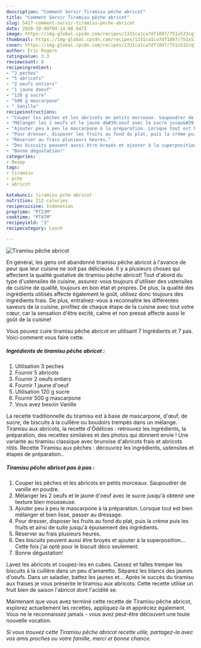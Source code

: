 ```yaml
---
description: "Comment Servir Tiramisu pêche abricot"
title: "Comment Servir Tiramisu pêche abricot"
slug: 5417-comment-servir-tiramisu-peche-abricot
date: 2020-10-09T04:14:08.647Z
image: https://img-global.cpcdn.com/recipes/1331ca1ca7df1897/751x532cq70/tiramisu-peche-abricot-photo-principale-de-la-recette.jpg
thumbnail: https://img-global.cpcdn.com/recipes/1331ca1ca7df1897/751x532cq70/tiramisu-peche-abricot-photo-principale-de-la-recette.jpg
cover: https://img-global.cpcdn.com/recipes/1331ca1ca7df1897/751x532cq70/tiramisu-peche-abricot-photo-principale-de-la-recette.jpg
author: Eric Rogers
ratingvalue: 3.3
reviewcount: 8
recipeingredient:
- "3 peches"
- "5 abricots"
- "2 oeufs entiers"
- "1 jaune doeuf"
- "120 g sucre"
- "500 g mascarpone"
- " Vanille"
recipeinstructions:
- "Couper les pêches et les abricots en petits morceaux. Saupoudrer de vanille en poudre."
- "Mélanger les 2 oeufs et le jaune d&#39;oeuf avec le sucre jusqu&#39;à obtenir une texture bien mousseuse."
- "Ajouter peu à peu le mascarpone à la préparation. Lorsque tout est bien mélanger et bien lisse, passer au dressage."
- "Pour dresser, disposer les fruits au fond du plat, puis la crème puis les fruits et ainsi de suite jusqu&#39;à épuisement des ingrédients."
- "Réserver au frais plusieurs heures."
- "Des biscuits peuvent aussi être broyés et ajouter à la superposition... Cette fois j&#39;ai opté pour le biscuit déco seulement."
- "Bonne dégustation!"
categories:
- Resep
tags:
- tiramisu
- pche
- abricot

katakunci: tiramisu pche abricot 
nutrition: 212 calories
recipecuisine: Indonesian
preptime: "PT23M"
cooktime: "PT47M"
recipeyield: "3"
recipecategory: Lunch

---
```



![Tiramisu pêche abricot](https://img-global.cpcdn.com/recipes/1331ca1ca7df1897/751x532cq70/tiramisu-peche-abricot-photo-principale-de-la-recette.jpg)

En général, les gens ont abandonné tiramisu pêche abricot à l'avance de peur que leur cuisine ne soit pas délicieuse. Il y a plusieurs choses qui affectent la qualité gustative de tiramisu pêche abricot! Tout d'abord du type d'ustensiles de cuisine, assurez-vous toujours d'utiliser des ustensiles de cuisine de qualité, toujours en bon état et propres. De plus, la qualité des ingrédients utilisés affecte également le goût, utilisez donc toujours des ingrédients frais. De plus, entraînez-vous à reconnaître les différentes saveurs de la cuisine, profitez de chaque étape de la cuisine avec tout votre cœur, car la sensation d'être excité, calme et non pressé affecte aussi le goût de la cuisine!

<!--inarticleads1-->

Vous pouvez cuire tiramisu pêche abricot en utilisant 7 Ingrédients et 7 pas. Voici comment vous faire cette.

##### Ingrédients de tiramisu pêche abricot :

1. Utilisation 3 peches
1. Fournir 5 abricots
1. Fournir 2 oeufs entiers
1. Fournir 1 jaune d&#39;oeuf
1. Utilisation 120 g sucre
1. Fournir 500 g mascarpone
1. Vous avez besoin  Vanille


La recette traditionnelle du tiramisu est à base de mascarpone, d&#39;œuf, de sucre, de biscuits à la cuillère ou boudoirs trempés dans un mélange. Tiramisu aux abricots, la recette d&#39;Ôdélices : retrouvez les ingrédients, la préparation, des recettes similaires et des photos qui donnent envie ! Une variante au tiramisu classique avec brunoise d&#39;abricots frais et abricots rôtis. Recette Tiramisu aux pêches : découvrez les ingrédients, ustensiles et étapes de préparation.. 

<!--inarticleads2-->

##### Tiramisu pêche abricot pas à pas :

1. Couper les pêches et les abricots en petits morceaux. Saupoudrer de vanille en poudre.
1. Mélanger les 2 oeufs et le jaune d&#39;oeuf avec le sucre jusqu&#39;à obtenir une texture bien mousseuse.
1. Ajouter peu à peu le mascarpone à la préparation. Lorsque tout est bien mélanger et bien lisse, passer au dressage.
1. Pour dresser, disposer les fruits au fond du plat, puis la crème puis les fruits et ainsi de suite jusqu&#39;à épuisement des ingrédients.
1. Réserver au frais plusieurs heures.
1. Des biscuits peuvent aussi être broyés et ajouter à la superposition... Cette fois j&#39;ai opté pour le biscuit déco seulement.
1. Bonne dégustation!


Lavez les abricots et coupez-les en cubes. Cassez et faîtes tremper les biscuits à la cuillère dans un peu d&#39;amaretto. Séparez les blancs des jaunes d&#39;oeufs. Dans un saladier, battez les jaunes et… Après le succès du tiramisu aux fraises je vous présente le tiramisu aux abricots. Cette recette utilise un fruit bien de saison l&#39;abricot dont l&#39;acidité se. 

<!--inarticleads1-->

<p>
Maintenant que vous avez terminé cette recette de Tiramisu pêche abricot, explorez actuellement les recettes, appliquez-la et appréciez également. Vous ne le reconnaissez jamais - vous avez peut-être découvert une toute nouvelle vocation.
</p>

<p>
<i>Si vous trouvez cette Tiramisu pêche abricot recette utile, partagez-la avec vos amis proches ou votre famille, merci et bonne chance.</i>
</p>
